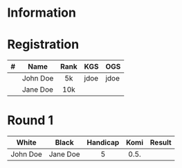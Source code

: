 # Information

# Registration

| #   | Name        | Rank        | KGS | OGS |
| --- | ----------- | :---------: | --- | --- |
|| John Doe    | 5k          | jdoe | jdoe |
|| Jane Doe    | 10k         |      |      |

# Round 1

| White       | Black       | Handicap | Komi | Result |
| ----------- | ----------- | :------: | :---: | :----: |
| John Doe    | Jane Doe    | 5        | 0.5.  |         |
